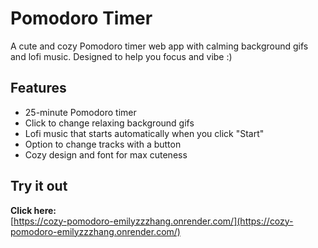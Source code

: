 # Pomodoro Timer

A cute and cozy Pomodoro timer web app with calming background gifs and lofi music.
Designed to help you focus and vibe :)

## Features

- 25-minute Pomodoro timer
- Click to change relaxing background gifs
- Lofi music that starts automatically when you click "Start"
- Option to change tracks with a button
- Cozy design and font for max cuteness


## Try it out

**Click here:**  
[https://cozy-pomodoro-emilyzzzhang.onrender.com/](https://cozy-pomodoro-emilyzzzhang.onrender.com/)
